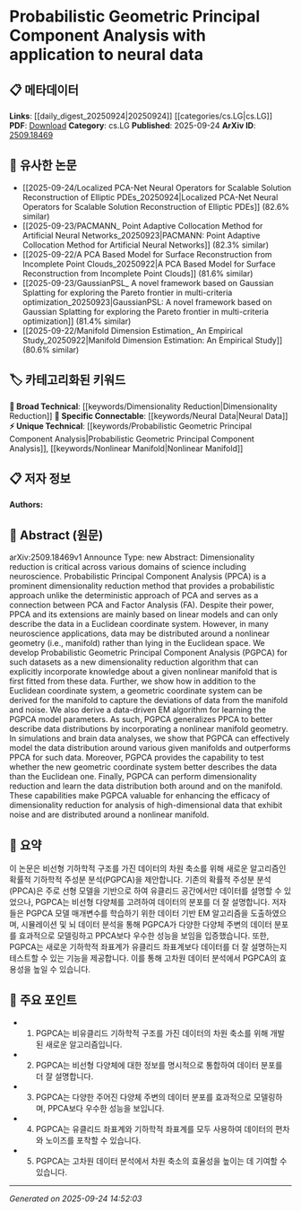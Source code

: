 <!-- KEYWORD_LINKING_METADATA:
{
  "processed_timestamp": "2025-09-24T14:52:03.340887",
  "vocabulary_version": "1.0",
  "selected_keywords": [
    "Probabilistic Geometric Principal Component Analysis",
    "Dimensionality Reduction",
    "Neural Data",
    "Nonlinear Manifold"
  ],
  "rejected_keywords": [],
  "similarity_scores": {
    "Probabilistic Geometric Principal Component Analysis": 0.8,
    "Dimensionality Reduction": 0.7,
    "Neural Data": 0.78,
    "Nonlinear Manifold": 0.72
  },
  "extraction_method": "AI_prompt_based",
  "budget_applied": true,
  "candidates_json": {
    "candidates": [
      {
        "surface": "Probabilistic Geometric Principal Component Analysis",
        "canonical": "Probabilistic Geometric Principal Component Analysis",
        "aliases": [
          "PGPCA"
        ],
        "category": "unique_technical",
        "rationale": "Introduces a novel method that extends PPCA to nonlinear manifolds, crucial for linking advancements in dimensionality reduction.",
        "novelty_score": 0.85,
        "connectivity_score": 0.65,
        "specificity_score": 0.9,
        "link_intent_score": 0.8
      },
      {
        "surface": "dimensionality reduction",
        "canonical": "Dimensionality Reduction",
        "aliases": [],
        "category": "broad_technical",
        "rationale": "A fundamental concept in data analysis, connecting various methods and applications.",
        "novelty_score": 0.4,
        "connectivity_score": 0.9,
        "specificity_score": 0.6,
        "link_intent_score": 0.7
      },
      {
        "surface": "neural data",
        "canonical": "Neural Data",
        "aliases": [],
        "category": "specific_connectable",
        "rationale": "Critical for linking neuroscience applications with data analysis techniques.",
        "novelty_score": 0.55,
        "connectivity_score": 0.75,
        "specificity_score": 0.8,
        "link_intent_score": 0.78
      },
      {
        "surface": "nonlinear manifold",
        "canonical": "Nonlinear Manifold",
        "aliases": [],
        "category": "unique_technical",
        "rationale": "Essential for understanding the geometric approach in data distribution analysis.",
        "novelty_score": 0.7,
        "connectivity_score": 0.6,
        "specificity_score": 0.85,
        "link_intent_score": 0.72
      }
    ],
    "ban_list_suggestions": [
      "method",
      "experiment",
      "performance"
    ]
  },
  "decisions": [
    {
      "candidate_surface": "Probabilistic Geometric Principal Component Analysis",
      "resolved_canonical": "Probabilistic Geometric Principal Component Analysis",
      "decision": "linked",
      "scores": {
        "novelty": 0.85,
        "connectivity": 0.65,
        "specificity": 0.9,
        "link_intent": 0.8
      }
    },
    {
      "candidate_surface": "dimensionality reduction",
      "resolved_canonical": "Dimensionality Reduction",
      "decision": "linked",
      "scores": {
        "novelty": 0.4,
        "connectivity": 0.9,
        "specificity": 0.6,
        "link_intent": 0.7
      }
    },
    {
      "candidate_surface": "neural data",
      "resolved_canonical": "Neural Data",
      "decision": "linked",
      "scores": {
        "novelty": 0.55,
        "connectivity": 0.75,
        "specificity": 0.8,
        "link_intent": 0.78
      }
    },
    {
      "candidate_surface": "nonlinear manifold",
      "resolved_canonical": "Nonlinear Manifold",
      "decision": "linked",
      "scores": {
        "novelty": 0.7,
        "connectivity": 0.6,
        "specificity": 0.85,
        "link_intent": 0.72
      }
    }
  ]
}
-->

# Probabilistic Geometric Principal Component Analysis with application to neural data

## 📋 메타데이터

**Links**: [[daily_digest_20250924|20250924]] [[categories/cs.LG|cs.LG]]
**PDF**: [Download](https://arxiv.org/pdf/2509.18469.pdf)
**Category**: cs.LG
**Published**: 2025-09-24
**ArXiv ID**: [2509.18469](https://arxiv.org/abs/2509.18469)

## 🔗 유사한 논문
- [[2025-09-24/Localized PCA-Net Neural Operators for Scalable Solution Reconstruction of Elliptic PDEs_20250924|Localized PCA-Net Neural Operators for Scalable Solution Reconstruction of Elliptic PDEs]] (82.6% similar)
- [[2025-09-23/PACMANN_ Point Adaptive Collocation Method for Artificial Neural Networks_20250923|PACMANN: Point Adaptive Collocation Method for Artificial Neural Networks]] (82.3% similar)
- [[2025-09-22/A PCA Based Model for Surface Reconstruction from Incomplete Point Clouds_20250922|A PCA Based Model for Surface Reconstruction from Incomplete Point Clouds]] (81.6% similar)
- [[2025-09-23/GaussianPSL_ A novel framework based on Gaussian Splatting for exploring the Pareto frontier in multi-criteria optimization_20250923|GaussianPSL: A novel framework based on Gaussian Splatting for exploring the Pareto frontier in multi-criteria optimization]] (81.4% similar)
- [[2025-09-22/Manifold Dimension Estimation_ An Empirical Study_20250922|Manifold Dimension Estimation: An Empirical Study]] (80.6% similar)

## 🏷️ 카테고리화된 키워드
**🧠 Broad Technical**: [[keywords/Dimensionality Reduction|Dimensionality Reduction]]
**🔗 Specific Connectable**: [[keywords/Neural Data|Neural Data]]
**⚡ Unique Technical**: [[keywords/Probabilistic Geometric Principal Component Analysis|Probabilistic Geometric Principal Component Analysis]], [[keywords/Nonlinear Manifold|Nonlinear Manifold]]

## 📋 저자 정보

**Authors:** 

## 📄 Abstract (원문)

arXiv:2509.18469v1 Announce Type: new 
Abstract: Dimensionality reduction is critical across various domains of science including neuroscience. Probabilistic Principal Component Analysis (PPCA) is a prominent dimensionality reduction method that provides a probabilistic approach unlike the deterministic approach of PCA and serves as a connection between PCA and Factor Analysis (FA). Despite their power, PPCA and its extensions are mainly based on linear models and can only describe the data in a Euclidean coordinate system. However, in many neuroscience applications, data may be distributed around a nonlinear geometry (i.e., manifold) rather than lying in the Euclidean space. We develop Probabilistic Geometric Principal Component Analysis (PGPCA) for such datasets as a new dimensionality reduction algorithm that can explicitly incorporate knowledge about a given nonlinear manifold that is first fitted from these data. Further, we show how in addition to the Euclidean coordinate system, a geometric coordinate system can be derived for the manifold to capture the deviations of data from the manifold and noise. We also derive a data-driven EM algorithm for learning the PGPCA model parameters. As such, PGPCA generalizes PPCA to better describe data distributions by incorporating a nonlinear manifold geometry. In simulations and brain data analyses, we show that PGPCA can effectively model the data distribution around various given manifolds and outperforms PPCA for such data. Moreover, PGPCA provides the capability to test whether the new geometric coordinate system better describes the data than the Euclidean one. Finally, PGPCA can perform dimensionality reduction and learn the data distribution both around and on the manifold. These capabilities make PGPCA valuable for enhancing the efficacy of dimensionality reduction for analysis of high-dimensional data that exhibit noise and are distributed around a nonlinear manifold.

## 📝 요약

이 논문은 비선형 기하학적 구조를 가진 데이터의 차원 축소를 위해 새로운 알고리즘인 확률적 기하학적 주성분 분석(PGPCA)을 제안합니다. 기존의 확률적 주성분 분석(PPCA)은 주로 선형 모델을 기반으로 하여 유클리드 공간에서만 데이터를 설명할 수 있었으나, PGPCA는 비선형 다양체를 고려하여 데이터의 분포를 더 잘 설명합니다. 저자들은 PGPCA 모델 매개변수를 학습하기 위한 데이터 기반 EM 알고리즘을 도출하였으며, 시뮬레이션 및 뇌 데이터 분석을 통해 PGPCA가 다양한 다양체 주변의 데이터 분포를 효과적으로 모델링하고 PPCA보다 우수한 성능을 보임을 입증했습니다. 또한, PGPCA는 새로운 기하학적 좌표계가 유클리드 좌표계보다 데이터를 더 잘 설명하는지 테스트할 수 있는 기능을 제공합니다. 이를 통해 고차원 데이터 분석에서 PGPCA의 효용성을 높일 수 있습니다.

## 🎯 주요 포인트

- 1. PGPCA는 비유클리드 기하학적 구조를 가진 데이터의 차원 축소를 위해 개발된 새로운 알고리즘입니다.
- 2. PGPCA는 비선형 다양체에 대한 정보를 명시적으로 통합하여 데이터 분포를 더 잘 설명합니다.
- 3. PGPCA는 다양한 주어진 다양체 주변의 데이터 분포를 효과적으로 모델링하며, PPCA보다 우수한 성능을 보입니다.
- 4. PGPCA는 유클리드 좌표계와 기하학적 좌표계를 모두 사용하여 데이터의 편차와 노이즈를 포착할 수 있습니다.
- 5. PGPCA는 고차원 데이터 분석에서 차원 축소의 효율성을 높이는 데 기여할 수 있습니다.


---

*Generated on 2025-09-24 14:52:03*